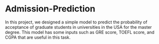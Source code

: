 # Admission-Prediction
In this project, we designed a simple model to predict the probability of acceptance of graduate students in universities in the USA for the master degree. This model has some inputs such as GRE score, TOEFL score, and CGPA that are useful in this task.
